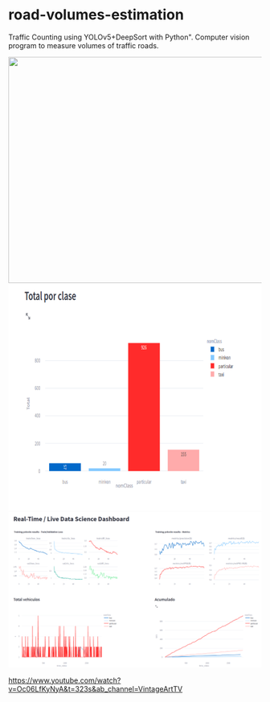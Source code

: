 # road-volumes-estimation
Traffic Counting using YOLOv5+DeepSort with Python". Computer vision program to measure volumes of traffic roads.



<img src="chile2.gif" height="450" width="550"/> <img src="volumen-classes.png" height="450" width="550"/>
<img src="Screenshot from 2023-01-19 19-44-54.png" />



https://www.youtube.com/watch?v=Oc06LfKyNyA&t=323s&ab_channel=VintageArtTV

